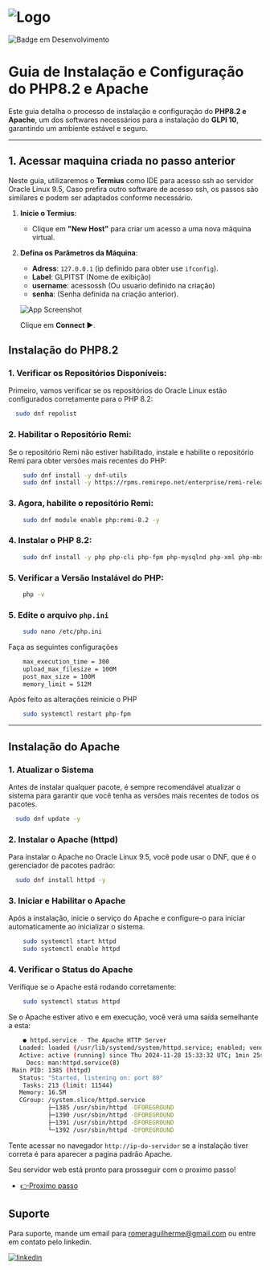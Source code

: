 # ![Logo](https://i.ibb.co/hM1bC3X/2.png)  
![Badge em Desenvolvimento](http://img.shields.io/static/v1?label=STATUS&message=EM%20DESENVOLVIMENTO&color=GREEN&style=for-the-badge)

# Guia de Instalação e Configuração do PHP8.2 e Apache 

Este guia detalha o processo de instalação e configuração do **PHP8.2 e Apache**, um dos softwares necessários para a instalação do **GLPI 10**, garantindo um ambiente estável e seguro.  

---

## 1. Acessar maquina criada no passo anterior 

Neste guia, utilizaremos o **Termius** como IDE para acesso ssh ao servidor Oracle Linux 9.5, Caso prefira outro software de acesso ssh, os passos são similares e podem ser adaptados conforme necessário.  

1. **Inicie o Termius**:  
   - Clique em **"New Host"** para criar um acesso a uma nova máquina virtual.  

  

2. **Defina os Parâmetros da Máquina**:  

   - **Adress**: `127.0.0.1` (ip definido para obter use `ifconfig`).  
   - **Label**: GLPITST (Nome de exibição)  
   - **username**: acessossh (Ou usuario definido na criação)  
   - **senha**: (Senha definida na criação anterior). 

   ![App Screenshot](https://i.ibb.co/Pw08007/Screenshot-2.jpg) 

   Clique em **Connect ▶**.

## **Instalação do PHP8.2**  

### 1. **Verificar os Repositórios Disponíveis:**

Primeiro, vamos verificar se os repositórios do Oracle Linux estão configurados corretamente para o PHP 8.2:

```bash
  sudo dnf repolist
```

### 2. **Habilitar o Repositório Remi:**

Se o repositório Remi não estiver habilitado, instale e habilite o repositório Remi para obter versões mais recentes do PHP:

```bash
    sudo dnf install -y dnf-utils
    sudo dnf install -y https://rpms.remirepo.net/enterprise/remi-release-9.rpm
```

### 3. **Agora, habilite o repositório Remi:**

```bash
    sudo dnf module enable php:remi-8.2 -y
```

### 4. **Instalar o PHP 8.2:**

```bash
    sudo dnf install -y php php-cli php-fpm php-mysqlnd php-xml php-mbstring php-json php-common php-gd php-imap php-curl php-zip php-soap php-intl php-opcache php-ldap php-imagick php-bcmath
```

### 5. **Verificar a Versão Instalável do PHP:**

```bash
    php -v
```

### 5. **Edite o arquivo `php.ini`**

```bash
    sudo nano /etc/php.ini
```

Faça as seguintes configurações 

```bash
    max_execution_time = 300
    upload_max_filesize = 100M
    post_max_size = 100M
    memory_limit = 512M
```

Após feito as alterações reinicie o PHP

```bash
    sudo systemctl restart php-fpm
```

---

## **Instalação do Apache**  

### 1. **Atualizar o Sistema**

Antes de instalar qualquer pacote, é sempre recomendável atualizar o sistema para garantir que você tenha as versões mais recentes de todos os pacotes.

```bash
  sudo dnf update -y
```

### 2. **Instalar o Apache (httpd)**

Para instalar o Apache no Oracle Linux 9.5, você pode usar o DNF, que é o gerenciador de pacotes padrão:

```bash
  sudo dnf install httpd -y
```

### 3. **Iniciar e Habilitar o Apache**

Após a instalação, inicie o serviço do Apache e configure-o para iniciar automaticamente ao inicializar o sistema.

```bash
    sudo systemctl start httpd
    sudo systemctl enable httpd
```

### 4. **Verificar o Status do Apache**

Verifique se o Apache está rodando corretamente:

```bash
    sudo systemctl status httpd
```

Se o Apache estiver ativo e em execução, você verá uma saída semelhante a esta:

```bash
    ● httpd.service - The Apache HTTP Server
   Loaded: loaded (/usr/lib/systemd/system/httpd.service; enabled; vendor preset: disabled)
   Active: active (running) since Thu 2024-11-28 15:33:32 UTC; 1min 25s ago
     Docs: man:httpd.service(8)
 Main PID: 1385 (httpd)
   Status: "Started, listening on: port 80"
    Tasks: 213 (limit: 11544)
   Memory: 16.5M
   CGroup: /system.slice/httpd.service
           ├─1385 /usr/sbin/httpd -DFOREGROUND
           ├─1390 /usr/sbin/httpd -DFOREGROUND
           ├─1391 /usr/sbin/httpd -DFOREGROUND
           └─1392 /usr/sbin/httpd -DFOREGROUND
```

Tente acessar no navegador `http://ip-do-servidor` se a instalação tiver correta é para aparecer a pagina padrão Apache.
 
Seu servidor web está pronto para prosseguir com o proximo passo!

 - [👉Proximo passo](https://github.com/RomeraSCR/GLPI10_NA_PRATICA/blob/main/PASSO4-MYSQL-SERVER.md)


## Suporte

Para suporte, mande um email para romeraguilherme@gmail.com ou entre em contato pelo linkedin.


[![linkedin](https://img.shields.io/badge/linkedin-0A66C2?style=for-the-badge&logo=linkedin&logoColor=white)](https://www.linkedin.com/in/guilherme-romera-569801267/)
